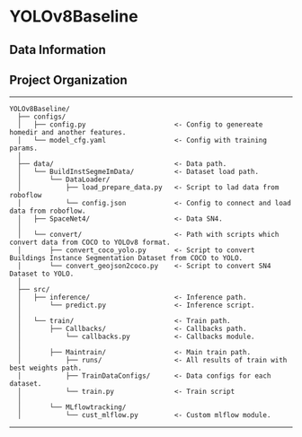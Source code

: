 # YOLOv8Baseline
## Data Information 


## Project Organization 
------------

    YOLOv8Baseline/
      ├── configs/
      │   ├── config.py                      <- Config to genereate homedir and another features.
      │   └── model_cfg.yaml                 <- Config with training params.
      │
      ├── data/                              <- Data path.
      │   └── BuildInstSegmeImData/          <- Dataset load path.
      │       └── DataLoader/
      │           ├── load_prepare_data.py   <- Script to lad data from roboflow
      │           └── config.json            <- Config to connect and load data from roboflow.
      │   ├── SpaceNet4/                     <- Data SN4.
      │
      │   └── convert/                       <- Path with scripts which convert data from COCO to YOLOv8 format.
      │       ├── convert_coco_yolo.py       <- Script to convert Buildings Instance Segmentation Dataset from COCO to YOLO.
      │       └── convert_geojson2coco.py    <- Script to convert SN4 Dataset to YOLO.
      │
      ├── src/
      │   ├── inference/                     <- Inference path.
      │       └── predict.py                 <- Inference script.
      │ 
      │   └── train/                         <- Train path.
      │       ├── Callbacks/                 <- Callbacks path.
      │           └── callbacks.py           <- Callbacks module.
      │
      │       ├── Maintrain/                 <- Main train path.
      │           ├── runs/                  <- All results of train with best weights path.
      │           ├── TrainDataConfigs/      <- Data configs for each dataset.
      │           └── train.py               <- Train script
      │
      │       └── MLflowtracking/                
      │           └── cust_mlflow.py         <- Custom mlflow module.  
      


--------